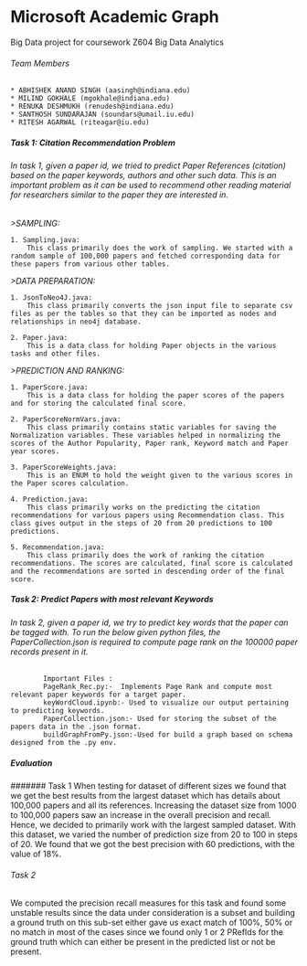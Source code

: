 # Microsoft Academic Graph
  Big Data project for coursework Z604 Big Data Analytics
###### Team Members
	* ABHISHEK ANAND SINGH (aasingh@indiana.edu)
	* MILIND GOKHALE (mgokhale@indiana.edu)
	* RENUKA DESHMUKH (renudesh@indiana.edu)
	* SANTHOSH SUNDARAJAN (soundars@umail.iu.edu)
	* RITESH AGARWAL (riteagar@iu.edu)


##### Task 1: Citation Recommendation Problem
###### In task 1, given a paper id, we tried to predict Paper References (citation) based on the paper keywords, authors and other such data. This is an important problem as it can be used to recommend other reading material for researchers similar to the paper they are interested in. 

*>SAMPLING:*

	1. Sampling.java: 
		This class primarily does the work of sampling. We started with a random sample of 100,000 papers and fetched corresponding data for these papers from various other tables. 
				
*>DATA PREPARATION:*

	1. JsonToNeo4J.java: 
		This class primarily converts the json input file to separate csv files as per the tables so that they can be imported as nodes and relationships in neo4j database.

	2. Paper.java:
		This is a data class for holding Paper objects in the various tasks and other files.
		
*>PREDICTION AND RANKING:*

	1. PaperScore.java: 
		This is a data class for holding the paper scores of the papers and for storing the calculated final score.
		
	2. PaperScoreNormVars.java:
		This class primarily contains static variables for saving the Normalization variables. These variables helped in normalizing the scores of the Author Popularity, Paper rank, Keyword match and Paper year scores. 

	3. PaperScoreWeights.java:
		This is an ENUM to hold the weight given to the various scores in the Paper scores calculation.

	4. Prediction.java:
		This class primarily works on the predicting the citation recommendations for various papers using Recommendation class. This class gives output in the steps of 20 from 20 predictions to 100 predictions.

	5. Recommendation.java:
		This class primarily does the work of ranking the citation recommendations. The scores are calculated, final score is calculated and the recommendations are sorted in descending order of the final score.

##### Task 2: Predict Papers with most relevant Keywords
###### In task 2, given a paper id, we try to predict key words that the paper can be tagged with. To run the below given python files, the PaperCollection.json is required to compute page rank on the 100000 paper records present in it. 

			Important Files :
			PageRank_Rec.py:-  Implements Page Rank and compute most relevant paper keywords for a target paper.  
			keyWordCloud.ipynb:- Used to visualize our output pertaining to predicting keywords. 
			PaperCollection.json:- Used for storing the subset of the papers data in the .json format.
			buildGraphFromPy.json:-Used for build a graph based on schema designed from the .py env. 

##### Evaluation
	
####### Task 1 
When testing for dataset of different sizes we found that we get the best results from the largest dataset which has details about 100,000 papers and all its references. Increasing the dataset size from 1000 to 100,000 papers saw an increase in the overall precision and recall. 
Hence, we decided to primarily work with the largest sampled dataset. With this dataset, we varied the number of prediction size from 20 to 100 in steps of 20. We found that we got the best precision with 60 predictions, with the value of 18%. 

###### Task 2 
We computed the precision recall measures for this task and found some unstable results since the data under consideration is a subset and building a ground truth on this sub-set either gave us exact match of 100%, 50% or no match in most of the cases since we found only 1 or 2 PRefIds for the ground truth which can either be present in the predicted list or not be present.

